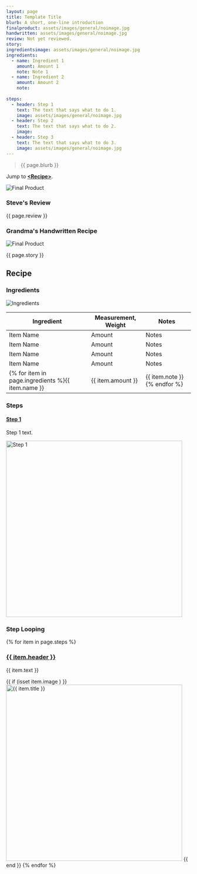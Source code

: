 ```yaml
---
layout: page
title: Template Title
blurb: A short, one-line introduction
finalproduct: assets/images/general/noimage.jpg
handwritten: assets/images/general/noimage.jpg
review: Not yet reviewed.
story: 
ingredientsimage: assets/images/general/noimage.jpg
ingredients:
  - name: Ingredient 1
    amount: Amount 1
    note: Note 1
  - name: Ingredient 2
    amount: Amount 2
    note: 
    
steps:
  - header: Step 1
    text: The text that says what to do 1.
    image: assets/images/general/noimage.jpg
  - header: Step 2
    text: The text that says what to do 2.
    image: 
  - header: Step 3
    text: The text that says what to do 3.
    image: assets/images/general/noimage.jpg
---
```


> {{ page.blurb }}

Jump to **[\<Recipe\>](#recipe)**.

<img alt="Final Product" src="https://illinifanboy.github.io/{{ page.finalproduct }}">


### Steve's Review  
{{ page.review }}    

### Grandma's Handwritten Recipe

<img alt="Final Product" src="https://illinifanboy.github.io/{{ page.handwritten }}">

{{ page.story }}

## Recipe

### Ingredients

<img alt="Ingredients" src="https://illinifanboy.github.io/{{ page.ingredientsimage }}">


Ingredient | Measurement, Weight | Notes
---|---|----
Item Name | Amount | Notes
Item Name | Amount | Notes
Item Name | Amount | Notes
Item Name | Amount | Notes
{% for item in page.ingredients %}{{ item.name }} | {{ item.amount }} | {{ item.note }}{% endfor %}

### Steps

#### <ins>Step 1</ins>

Step 1 text.

<img width="480" alt="Step 1" src="https://illinifanboy.github.io/assets/images/general/noimage.jpg">

### Step Looping

{% for item in page.steps %}

### <ins>{{ item.header }}</ins> 

{{ item.text }}

{{ if (isset item.image ) }}
<img width="480" alt="{{ item.title }}" src="https://illinifanboy.github.io/{{ item.image }}">
{{ end }}
{% endfor %}




